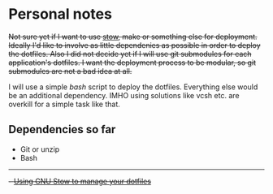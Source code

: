 # Personal notes
~~Not sure yet if I want to use [stow][source-stow], make or something else for deployment.
Ideally I'd like to involve as little dependenies as possible in order to deploy the dotfiles. 
Also I did not decide yet if I will use git submodules for each application's dotfiles.
I want the deployment process to be modular, so git submodules are not a bad idea at all.~~

I will use a simple *bash* script to deploy the dotfiles. Everything else would be
an additional dependency. IMHO using solutions like vcsh etc. are overkill for a simple
task like that.

[source-stow]: https://www.gnu.org/software/stow/

## Dependencies so far
- Git or unzip
- Bash

* * *
~~- [Using GNU Stow to manage your dotfiles][demo-stow-1]~~

[demo-stow-1]: http://brandon.invergo.net/news/2012-05-26-using-gnu-stow-to-manage-your-dotfiles.html
